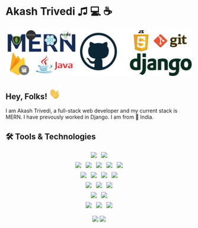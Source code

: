 # Akash Trivedi &#9835; 💻 &#9749; 

<img src='https://raw.githubusercontent.com/Akash-Trivedi/Akash-Trivedi/main/linkedincover-4.jpeg'/>


<h2>
Hey, Folks! <img src='https://raw.githubusercontent.com/Akash-Trivedi/Akash-Trivedi/master/wave.gif' width="30px" height="30px" /> 
</h2>

I am Akash Trivedi, a full-stack web developer and my current stack is MERN. I have prevously worked in Django. I am from &#128205; India.

## 🛠 Tools & Technologies

<p align='center'>

<!-- os -->
<div align='center'>
    <img src='https://img.shields.io/static/v1?style=flat&label=OS&logo=ubuntu&message=Ubuntu&color=E95420' style='padding:2px;margin:2px'/>
    <img src='https://img.shields.io/static/v1?style=flat&label=OS&logo=windows&message=Windows&color=0078d7' style='padding:2px;margin:2px'/>
</div>


<!-- languages -->
<div align='center'>
    <img src='https://img.shields.io/static/v1?style=flat&label=Code&logo=html5&message=HTML5&color=0A66C2' style='padding:2px;margin:2px'/>
    <img src='https://img.shields.io/static/v1?style=flat&label=Code&logo=css3&message=CSS&color=216fa9' style='padding:2px;margin:2px'/>
    <img src='https://img.shields.io/static/v1?style=flat&label=Code&logo=JavaScript&message=JavaScript&color=ff8d11' style='padding:2px;margin:2px'/>
    <img src='https://img.shields.io/static/v1?style=flat&label=Code&logo=oracle&message=Java&color=b84433' style='padding:2px;margin:2px'/>
    <img src='https://img.shields.io/static/v1?style=flat&label=Code&logo=python&message=Python&color=356f9e' style='padding:2px;margin:2px'/>
</div>

<!-- libraries -->
<div align='center'>
    <img src='https://img.shields.io/static/v1?style=flat&label=Library&logo=react&message=ReactJs&color=61dafb' style='padding:2px;margin:2px'/>
    <img src='https://img.shields.io/static/v1?style=flat&label=Library&logo=nodedotjs&message=Nodejs&color=026e00' style='padding:2px;margin:2px'/>
    <!-- frameworks -->
    <img src='https://img.shields.io/static/v1?style=flat&label=Framework&logo=express&message=Express&color=eeeeee' style='padding:2px;margin:2px'/>
    <img src='https://img.shields.io/static/v1?style=flat&label=Framework&logo=django&message=Django&color=0c4b33' style='padding:2px;margin:2px'/>
</div>



<!-- extraas -->
<div align='center'>
    <img src='https://img.shields.io/static/v1?style=flat&label=Utility&logo=firebase&message=Firebase&color=feca2a' style='padding:2px;margin:2px'/>
    <!-- databases -->
    <img src='https://img.shields.io/static/v1?style=flat&label=Db&logo=mongodb&message=MongoDb&color=00684a' style='padding:2px;margin:2px'/>
    <img src='https://img.shields.io/static/v1?style=flat&label=Db&logo=mysql&message=MySQL&color=3e6e93&logoColor=white' style='padding:2px;margin:2px'/>
</div>


<!-- competetive programming -->
<div align='center'>
    <img src='https://img.shields.io/static/v1?style=flat&label=CP&logo=codeforces&message=Codeforces&color=516ba3' style='padding:2px;margin:2px'/>
    <img src='https://img.shields.io/static/v1?style=flat&label=CP&logo=leetcode&message=Leetcode&color=ffc865' style='padding:2px;margin:2px'/>
</div>




<!-- ide's -->
<div align='center'>
    <img src='https://img.shields.io/static/v1?style=flat&label=IDE&logo=vsco&message=VsCode&color=0066b8' style='padding:2px;margin:2px'/>
    <img src='https://img.shields.io/static/v1?style=flat&label=IDE&logo=intellijidea&message=IntelliJ IDEA&color=8075d2' style='padding:2px;margin:2px'/>
    <img src='https://img.shields.io/static/v1?style=flat&label=IDE&logo=sublimetext&message=Sublime Text&color=4b4b4b' style='padding:2px;margin:2px'/>
</div>

</p>

<div align='center'>
<img src='https://github-readme-stats.vercel.app/api/top-langs/?username=Akash-Trivedi&langs_count=10&layout=compact&hide=php&bg_color=0d1117&title_color=ECF0F1&text_color=fff'  style='width:40%;'/>
<img src='https://github-readme-stats-georgedong32.vercel.app/api?username=Akash-Trivedi&bg_color=0d1117&title_color=ECF0F1&text_color=fff&show_icons=true&count_private=reu&icon_color=F1C40F' style='width:55%;'/>
</div>
